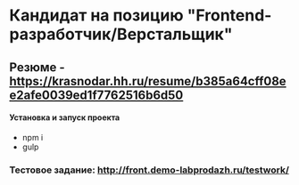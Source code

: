 # Кандидат на позицию "Frontend-разработчик/Верстальщик"
## Резюме - https://krasnodar.hh.ru/resume/b385a64cff08ee2afe0039ed1f7762516b6d50


#### Установка и запуск проекта

+ npm i
+ gulp

### Тестовое задание: http://front.demo-labprodazh.ru/testwork/
